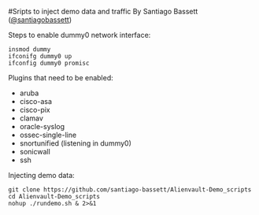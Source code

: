 #Sripts to inject demo data and traffic
By Santiago Bassett ([@santiagobassett](https://twitter.com/santiagobassett))

Steps to enable dummy0 network interface:
```
insmod dummy
ifconifg dummy0 up
ifconfig dummy0 promisc
```

Plugins that need to be enabled:
- aruba
- cisco-asa
- cisco-pix
- clamav
- oracle-syslog
- ossec-single-line
- snortunified (listening in dummy0)
- sonicwall
- ssh

Injecting demo data:
```
git clone https://github.com/santiago-bassett/Alienvault-Demo_scripts
cd Alienvault-Demo_scripts
nohup ./rundemo.sh & 2>&1 
```
